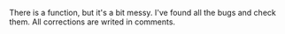 There is a function, but it's a bit messy.
I've found all the bugs and check them. 
All corrections are writed in comments.
